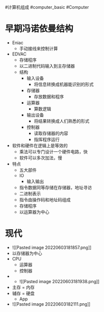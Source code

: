 #计算机组成 #computer_basic #Computer 
# 早期冯诺依曼结构
- Eniac
	- 手动接线来控制计算
- EDVAC
	- 存储程序
	- 以二进制代码输入到主存储器
	- 结构
		- 输入设备
			- 将信息转换成机器能识别的形式
		- 存储器
			- 存放数据和程序
		- 运算器
			- 算数逻辑
		- 输出设备
			- 将结果转换成人们熟悉的形式
		- 控制器
			- 读取存储器的内容
			- 指挥程序运行
- 软件和硬件在逻辑上是等效的
	- 乘法可以专门设计一个硬件电路，快
	- 软件可以多次加法，慢
- 特点
	- 五大部件
	- IO
		- 输入输出
	- 指令数据同等存储在存储器，地址寻访
	- 二进制表示
	- 指令由操作码和地址码组成
	- 存储程序
	- 以运算器为中心
# 现代
- ![[Pasted image 20220603181857.png]]
- 以存储器为中心
- CPU
	- 运算器
	- 控制器
- - ![[Pasted image 20220603181938.png]]
- 主存 = 内存
- 辅存 = 硬盘
	- App
- ![[Pasted image 20220603182111.png]]